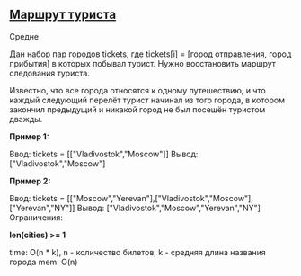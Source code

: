 ## [Маршрут туриста](https://algocode.io/courses/algo-big-tech/problem/isomorphic-strings)

Средне

Дан набор пар городов tickets, где tickets[i] = [город отправления, город прибытия] в которых побывал турист.
Нужно восстановить маршрут следования туриста.

Известно, что все города относятся к одному путешествию, и что каждый следующий перелёт турист начинал
из того города, в котором закончил предыдущий и никакой город не был посещён туристом дважды.

**Пример 1:**

Ввод: tickets = [["Vladivostok","Moscow"]]
Вывод: ["Vladivostok","Moscow"]

**Пример 2:**

Ввод: tickets = [["Moscow","Yerevan"],["Vladivostok","Moscow"],["Yerevan","NY"]]
Вывод: ["Vladivostok","Moscow","Yerevan","NY"]
Ограничения:

**len(cities) >= 1**

time: O(n * k), n - количество билетов, k - средняя длина названия города
mem: O(n)